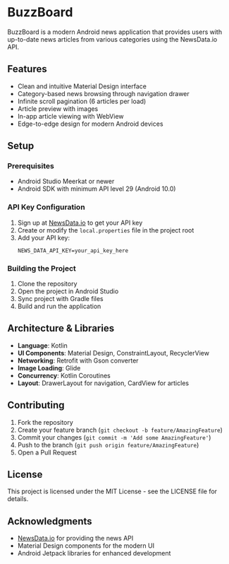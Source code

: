 # BuzzBoard

BuzzBoard is a modern Android news application that provides users with up-to-date news articles from various categories using the NewsData.io API.

## Features

- Clean and intuitive Material Design interface
- Category-based news browsing through navigation drawer
- Infinite scroll pagination (6 articles per load)
- Article preview with images
- In-app article viewing with WebView
- Edge-to-edge design for modern Android devices

## Setup

### Prerequisites

- Android Studio Meerkat or newer
- Android SDK with minimum API level 29 (Android 10.0)

### API Key Configuration

1. Sign up at [NewsData.io](https://newsdata.io) to get your API key
2. Create or modify the `local.properties` file in the project root
3. Add your API key:
   ```properties
   NEWS_DATA_API_KEY=your_api_key_here
   ```

### Building the Project

1. Clone the repository
2. Open the project in Android Studio
3. Sync project with Gradle files
4. Build and run the application

## Architecture & Libraries

- **Language**: Kotlin
- **UI Components**: Material Design, ConstraintLayout, RecyclerView
- **Networking**: Retrofit with Gson converter
- **Image Loading**: Glide
- **Concurrency**: Kotlin Coroutines
- **Layout**: DrawerLayout for navigation, CardView for articles

## Contributing

1. Fork the repository
2. Create your feature branch (`git checkout -b feature/AmazingFeature`)
3. Commit your changes (`git commit -m 'Add some AmazingFeature'`)
4. Push to the branch (`git push origin feature/AmazingFeature`)
5. Open a Pull Request

## License

This project is licensed under the MIT License - see the LICENSE file for details.

## Acknowledgments

- [NewsData.io](https://newsdata.io) for providing the news API
- Material Design components for the modern UI
- Android Jetpack libraries for enhanced development

